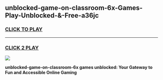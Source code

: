 
## unblocked-game-on-classroom-6x-Games-Play-Unblocked-&-Free-a36jc
<h3>
<a href="https://premium76.site?title=unblocked-game-on-classroom-6x&ref=24A">CLICK TO PLAY</a></h3>
<hr>

<h3>
<a href="https://premium76.site?title=unblocked-game-on-classroom-6x&ref=24A">CLICK 2 PLAY</a>
  
</h3>

<a href="https://premium76.site?title=unblocked-game-on-classroom-6x&ref=24A"><img src="https://clearcache.store/games.png"></a>


**unblocked-game-on-classroom-6x games unblocked: Your Gateway to Fun and Accessible Online Gaming**
